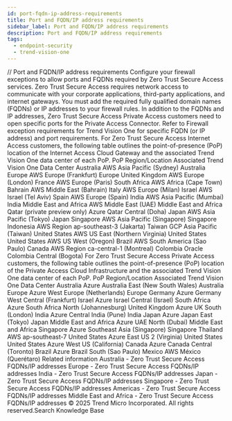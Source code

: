 ```yaml
---
id: port-fqdn-ip-address-requirements
title: Port and FQDN/IP address requirements
sidebar_label: Port and FQDN/IP address requirements
description: Port and FQDN/IP address requirements
tags:
  - endpoint-security
  - trend-vision-one
---
```


/*<![CDATA[*/ $('#title').html($('meta[name=map-description]').attr('content')); /*]]>*/ Port and FQDN/IP address requirements Configure your firewall exceptions to allow ports and FQDNs required by Zero Trust Secure Access services. Zero Trust Secure Access requires network access to communicate with your corporate applications, third-party applications, and internet gateways. You must add the required fully qualified domain names (FQDNs) or IP addresses to your firewall rules. In addition to the FQDNs and IP addresses, Zero Trust Secure Access Private Access customers need to open specific ports for the Private Access Connector. Refer to Firewall exception requirements for Trend Vision One for specific FQDN (or IP address) and port requirements. For Zero Trust Secure Access Internet Access customers, the following table outlines the point-of-presence (PoP) location of the Internet Access Cloud Gateway and the associated Trend Vision One data center of each PoP. PoP Region/Location Associated Trend Vision One Data Center Australia AWS Asia Pacific (Sydney) Australia Europe AWS Europe (Frankfurt) Europe United Kingdom AWS Europe (London) France AWS Europe (Paris) South Africa AWS Africa (Cape Town) Bahrain AWS Middle East (Bahrain) Italy AWS Europe (Milan) Israel AWS Israel (Tel Aviv) Spain AWS Europe (Spain) India AWS Asia Pacific (Mumbai) India Middle East and Africa AWS Middle East (UAE) Middle East and Africa Qatar (private preview only) Azure Qatar Central (Doha) Japan AWS Asia Pacific (Tokyo) Japan Singapore AWS Asia Pacific (Singapore) Singapore Indonesia AWS Region ap-southeast-3 (Jakarta) Taiwan GCP Asia Pacific (Taiwan) United States AWS US East (Northern Virginia) United States United States AWS US West (Oregon) Brazil AWS South America (Sao Paulo) Canada AWS Region ca-central-1 (Montreal) Colombia Oracle Colombia Central (Bogota) For Zero Trust Secure Access Private Access customers, the following table outlines the point-of-presence (PoP) location of the Private Access Cloud Infrastructure and the associated Trend Vision One data center of each PoP. PoP Region/Location Associated Trend Vision One Data Center Australia Azure Australia East (New South Wales) Australia Europe Azure West Europe (Netherlands) Europe Germany Azure Germany West Central (Frankfurt) Israel Azure Israel Central (Israel) South Africa Azure South Africa North (Johannesburg) United Kingdom Azure UK South (London) India Azure Central India (Pune) India Japan Azure Japan East (Tokyo) Japan Middle East and Africa Azure UAE North (Dubai) Middle East and Africa Singapore Azure Southeast Asia (Singapore) Singapore Thailand AWS ap-southeast-7 United States Azure East US 2 (Virginia) United States United States Azure West US (California) Canada Azure Canada Central (Toronto) Brazil Azure Brazil South (Sao Paulo) Mexico AWS México (Querétaro) Related information Australia - Zero Trust Secure Access FQDNs/IP addresses Europe - Zero Trust Secure Access FQDNs/IP addresses India - Zero Trust Secure Access FQDNs/IP addresses Japan - Zero Trust Secure Access FQDNs/IP addresses Singapore - Zero Trust Secure Access FQDNs/IP addresses Americas - Zero Trust Secure Access FQDNs/IP addresses Middle East and Africa - Zero Trust Secure Access FQDNs/IP addresses © 2025 Trend Micro Incorporated. All rights reserved.Search Knowledge Base